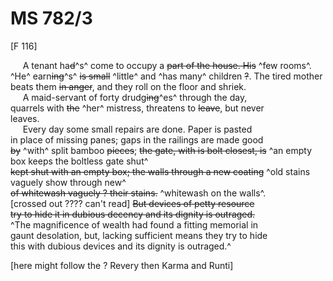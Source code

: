# MS 782/3

[F 116]

&nbsp;&nbsp;&nbsp;&nbsp;&nbsp;A tenant ha~~d~~^s^ come to occupy a ~~part of the house. His~~ ^few rooms^. \
^He^ earn~~ing~~^s^ ~~is small~~ ^little^ and ^has many^ children ~~?~~. The tired mother \
beats them ~~in anger~~, and they roll on the floor and shriek. \
&nbsp;&nbsp;&nbsp;&nbsp;&nbsp;A maid-servant of forty drudg~~ing~~^es^ through the day, \
quarrels with ~~the~~ ^her^ mistress, threatens to ~~leave~~, but never \
leaves. \
&nbsp;&nbsp;&nbsp;&nbsp;&nbsp;Every day some small repairs are done. Paper is pasted \
in place of missing panes; gaps in the railings are made good \
~~by~~ ^with^ split bamboo ~~pieces~~; ~~the gate, with is bolt closest, is~~ ^an empty box keeps the boltless gate shut^ \
~~kept shut with an empty box; the walls through a new coating~~ ^old stains vaguely show through new^ \
~~of whitewash vaguely ? their stains.~~ ^whitewash on the walls^. \
[crossed out ???? can't read] ~~But devices of petty resource \
try to hide it in dubious decency and its dignity is outraged.~~ \
^The magnificence of wealth had found a fitting memorial in \
gaunt desolation, but, lacking sufficient means they try to hide \
this with dubious devices and its dignity is outraged.^ 

[here might follow the  ? Revery then Karma and Runti]
